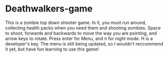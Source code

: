 # Deathwalkers-game
This is a zombie top down shooter game. In it, you must run around, collecting health packs when you need them and shooting zombies. Space to shoot, forwards and backwards to move the way you are pointing, and arrow keys to rotate. Press enter for Menu, and n for night mode. H is a developer's key. The menu is still being updated, so I wouldn't reccommend it yet, but have fun learning to use this game!
